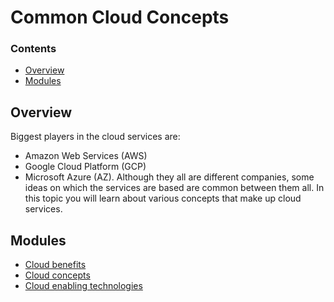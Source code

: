 # Common Cloud Concepts

<!--TOC_START-->
### Contents
- [Overview](#overview)
- [Modules](#modules)

<!--TOC_END-->
## Overview

Biggest players in the cloud services are:
- Amazon Web Services (AWS)
- Google Cloud Platform (GCP)
- Microsoft Azure (AZ).
 Although they all are different companies, some ideas on which the services are based are common between them all. In 
 this topic you will learn about various concepts that make up cloud services.
<!--MODULES_START-->
## Modules
- [Cloud benefits](./modules/cloud-benefits)
- [Cloud concepts](./modules/cloud-concepts)
- [Cloud enabling technologies](./modules/cloud-enabling-technologies)
<!--MODULES_END-->
